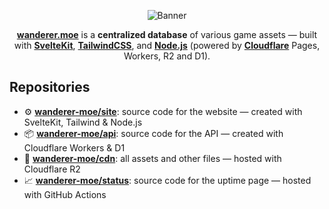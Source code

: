 <div align="center">

![Banner]

[**wanderer.moe**][wanderer.moe] is a **centralized database** of various game assets — built with [**SvelteKit**](https://kit.svelte.dev/), [**TailwindCSS**](https://tailwindcss.com/), and [**Node.js**](https://nodejs.org/en) (powered by [**Cloudflare**](https://www.cloudflare.com/) Pages, Workers, R2 and D1).

</div>

## Repositories

- ⚙️ [**wanderer-moe/site**][Site]: source code for the website — created with SvelteKit, Tailwind & Node.js
- 📦️ [**wanderer-moe/api**][API]: source code for the API — created with Cloudflare Workers & D1
- 📁 [**wanderer-moe/cdn**][CDN]: all assets and other files — hosted with Cloudflare R2
- 📈 [**wanderer-moe/status**][Status]: source code for the uptime page — hosted with GitHub Actions

[Banner]: https://files.catbox.moe/ye77zq.svg
[wanderer.moe]: https://wanderer.moe
[Site]: https://github.com/wanderer-moe/site
[API]: https://github.com/wanderer-moe/api
[CDN]: https://github.com/wanderer-moe/cdn
[Status]: https://github.com/wanderer-moe/status
